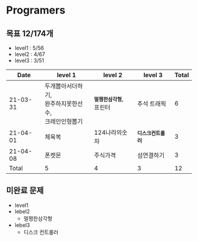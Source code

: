 # Programers

## 목표 12/174개

- level1 : 5/56
- level2 : 4/67
- level3 : 3/51

| Date     | level 1                                                      | level 2                          | level 3              | Total |
| -------- | ------------------------------------------------------------ | -------------------------------- | -------------------- | ----- |
| 21-03-31 | 두개뽑아서더하기, <br />완주하지못한선수, <br />크레인인형뽑기 | **`멀쩡한삼각형`**, <br />프린터 | 추석 트래픽          | 6     |
| 21-04-01 | 체육복                                                       | 124나라의숫자                    | **`디스크컨트롤러`** | 3     |
| 21-04-08 | 폰켓몬                                                       | 주식가격                         | 섬연결하기           | 3     |
| Total    | 5                                                            | 4                                | 3                    | 12    |



## 미완료 문제

- level1
- lebel2
  - 멀쩡한삼각형
- lebel3
  - 디스크 컨트롤러